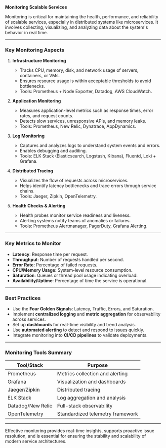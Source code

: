 **Monitoring Scalable Services**

Monitoring is critical for maintaining the health, performance, and reliability of scalable services, especially in distributed systems like microservices. It involves collecting, visualizing, and analyzing data about the system's behavior in real time.

---

### **Key Monitoring Aspects**

1. **Infrastructure Monitoring**

   * Tracks CPU, memory, disk, and network usage of servers, containers, or VMs.
   * Ensures resource usage is within acceptable thresholds to avoid bottlenecks.
   * Tools: Prometheus + Node Exporter, Datadog, AWS CloudWatch.

2. **Application Monitoring**

   * Measures application-level metrics such as response times, error rates, and request counts.
   * Detects slow services, unresponsive APIs, and memory leaks.
   * Tools: Prometheus, New Relic, Dynatrace, AppDynamics.

3. **Log Monitoring**

   * Captures and analyzes logs to understand system events and errors.
   * Enables debugging and auditing.
   * Tools: ELK Stack (Elasticsearch, Logstash, Kibana), Fluentd, Loki + Grafana.

4. **Distributed Tracing**

   * Visualizes the flow of requests across microservices.
   * Helps identify latency bottlenecks and trace errors through service chains.
   * Tools: Jaeger, Zipkin, OpenTelemetry.

5. **Health Checks & Alerting**

   * Health probes monitor service readiness and liveness.
   * Alerting systems notify teams of anomalies or failures.
   * Tools: Prometheus Alertmanager, PagerDuty, Grafana Alerting.

---

### **Key Metrics to Monitor**

* **Latency**: Response time per request.
* **Throughput**: Number of requests handled per second.
* **Error Rate**: Percentage of failed requests.
* **CPU/Memory Usage**: System-level resource consumption.
* **Saturation**: Queues or thread pool usage indicating overload.
* **Availability/Uptime**: Percentage of time the service is operational.

---

### **Best Practices**

* Use the **Four Golden Signals**: Latency, Traffic, Errors, and Saturation.
* Implement **centralized logging** and **metric aggregation** for observability across services.
* Set up **dashboards** for real-time visibility and trend analysis.
* Use **automated alerting** to detect and respond to issues quickly.
* Integrate monitoring into **CI/CD pipelines** to validate deployments.

---

### **Monitoring Tools Summary**

| Tool/Stack        | Purpose                          |
| ----------------- | -------------------------------- |
| Prometheus        | Metrics collection and alerting  |
| Grafana           | Visualization and dashboards     |
| Jaeger/Zipkin     | Distributed tracing              |
| ELK Stack         | Log aggregation and analysis     |
| Datadog/New Relic | Full-stack observability         |
| OpenTelemetry     | Standardized telemetry framework |

---

Effective monitoring provides real-time insights, supports proactive issue resolution, and is essential for ensuring the stability and scalability of modern service architectures.
